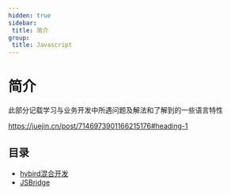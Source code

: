 ```yaml
---
hidden: true
sidebar:
 title: 简介
group:
 title: Javascript
---
```


# 简介

此部分记载学习与业务开发中所遇问题及解法和了解到的一些语言特性

https://juejin.cn/post/7146973901166215176#heading-1

## 目录

* [hybird混合开发](./hybird混合开发.md)
* [JSBridge](./JSBridge.md)


